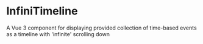 # InfiniTimeline
A Vue 3 component for displaying provided collection of time-based events as a timeline with 'infinite' scrolling down
